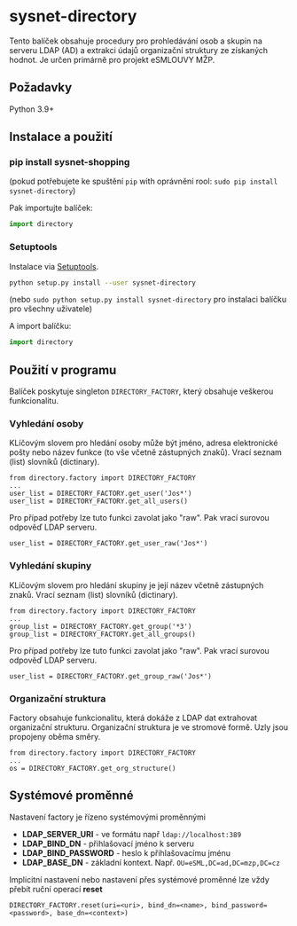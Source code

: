 # sysnet-directory

Tento balíček obsahuje procedury pro prohledávání osob a skupin na serveru LDAP (AD) 
a extrakci údajů organizační struktury ze získaných hodnot.
Je určen primárně pro projekt eSMLOUVY MŽP.

## Požadavky

Python 3.9+

## Instalace a použití
### pip install sysnet-shopping

(pokud potřebujete ke spuštění  `pip` with oprávnění rool: `sudo pip install sysnet-directory`)

Pak importujte balíček:

```python
import directory
```

### Setuptools

Instalace via [Setuptools](http://pypi.python.org/pypi/setuptools).

```sh
python setup.py install --user sysnet-directory
```
(nebo `sudo python setup.py install sysnet-directory` pro instalaci balíčku pro všechny uživatele)

A import balíčku:

```python
import directory
```

## Použití v programu

Balíček poskytuje singleton `DIRECTORY_FACTORY`, který obsahuje veškerou funkcionalitu. 

### Vyhledání osoby

KLíčovým slovem pro hledání osoby může být jméno, adresa elektronické pošty nebo název funkce 
(to vše včetně zástupných znaků). Vrací seznam (list) slovníků (dictinary).

    from directory.factory import DIRECTORY_FACTORY
    ...
    user_list = DIRECTORY_FACTORY.get_user('Jos*')
    user_list = DIRECTORY_FACTORY.get_all_users()

Pro případ potřeby lze tuto funkci zavolat jako "raw". Pak vrací surovou odpověď LDAP serveru. 
    
    user_list = DIRECTORY_FACTORY.get_user_raw('Jos*')
    
### Vyhledání skupiny

KLíčovým slovem pro hledání skupiny je její název včetně zástupných znaků. Vrací seznam (list) slovníků (dictinary).

    from directory.factory import DIRECTORY_FACTORY
    ...
    group_list = DIRECTORY_FACTORY.get_group('*3')
    group_list = DIRECTORY_FACTORY.get_all_groups()

Pro případ potřeby lze tuto funkci zavolat jako "raw". Pak vrací surovou odpověď LDAP serveru. 
    
    user_list = DIRECTORY_FACTORY.get_group_raw('Jos*')

### Organizační struktura

Factory obsahuje funkcionalitu, která dokáže z LDAP dat extrahovat organizační strukturu. 
Organizační struktura je ve stromové formě. Uzly jsou propojeny oběma směry. 

    from directory.factory import DIRECTORY_FACTORY
    ...
    os = DIRECTORY_FACTORY.get_org_structure()

## Systémové proměnné

Nastavení factory je řízeno systémovými proměnnými

- **LDAP_SERVER_URI** - ve formátu např `ldap://localhost:389`
- **LDAP_BIND_DN** - přihlašovací jméno k serveru
- **LDAP_BIND_PASSWORD** - heslo k přihlašovacímu jménu
- **LDAP_BASE_DN** - základní kontext. Např. `OU=eSML,DC=ad,DC=mzp,DC=cz`

Implicitní nastavení nebo nastavení přes systémové proměnné lze vždy přebít ruční operací **reset**

    DIRECTORY_FACTORY.reset(uri=<uri>, bind_dn=<name>, bind_password=<password>, base_dn=<context>)
